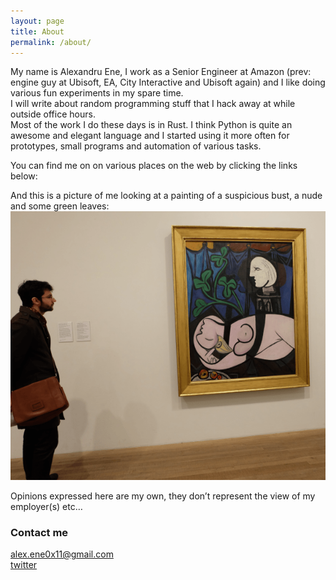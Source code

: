 ```yaml
---
layout: page
title: About
permalink: /about/
---
```


My name is Alexandru Ene, I work as a Senior Engineer at Amazon (prev: engine guy at Ubisoft, EA, City Interactive and Ubisoft again) and I like doing various fun experiments in my spare time.  
I will write about random programming stuff that I hack away at while outside office hours.  
Most of the work I do these days is in Rust.
I think Python is quite an awesome and elegant language and I started using it more often for prototypes, small programs and automation of various tasks.  

You can find me on on various places on the web by clicking the links below:

<center> <a href="http://www.github.com/alexene" <i class="fa fa-github fa-4x"></i></a> <a href="https://twitter.com/_AlexEne_" <i class="fa fa-twitter fa-4x"></i></a> <a href="https://www.linkedin.com/in/alexene0x0a" <i class="fa fa-linkedin-square fa-4x"></i></a> <a href="https://www.youtube.com/channel/UC3GPIc4HoKdLLoZEqpPOhJA" <i class="fa fa-youtube-square fa-4x"></i></a> </center>

And this is a picture of me looking at a painting of a suspicious bust, a nude and some green leaves:
![me](/images/me.png)

Opinions expressed here are my own, they don’t represent the view of my employer(s)  etc…

### Contact me

[alex.ene0x11@gmail.com](mailto:alex.ene0x11@gmail.com)  
[twitter](https://twitter.com/_AlexEne_)
